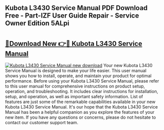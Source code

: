 ## Kubota L3430 Service Manual PDF Download Free - Part-IZF User Guide Repair - Service Owner Edition 5ALpi

# <h2><a href="http://bc90324.oget.top/?id=Kubota+L3430+Service+Manual">🔗Download New 👉🔴 Kubota L3430 Service Manual</a></h2>

[![Kubota L3430 Service Manual new download](https://i.imgur.com/5g1atiW.png)](http://bc90324.oget.top/?id=Kubota+L3430+Service+Manual)
Your new Kubota L3430 Service Manual is designed to make your life easier. This user manual shows you how to install, operate, and maintain your product for optimal performance. Before using your Kubota L3430 Service Manual, please refer to this user manual for comprehensive instructions on product setup, operation, and troubleshooting. It includes clear instructions for installation, setup, and operation, as well as important safety information. List of features are just some of the remarkable capabilities available in your new Kubota L3430 Service Manual. It's our hope that the Kubota L3430 Service Manual has been a helpful companion as you explore the features of your new item. If you have any questions or concerns, please do not hesitate to contact our customer support team.
